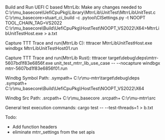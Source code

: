 Build and Run UEFI C based MtrrLib:
Make any changes needed to C:\r\mu_basecore\UefiCpuPkg\Library\MtrrLib\UnitTest\MtrrLibUnitTest.c
C:\r\mu_basecore>stuart_ci_build -c .pytool\CISettings.py -t NOOPT TOOL_CHAIN_TAG=VS2022
C:\r\mu_basecore\Build\UefiCpuPkg\HostTest\NOOPT_VS2022\X64>MtrrLibUnitTestHost.exe > a.txt

Capture TTT Trace and run(MtrrLib C):
tttracer MtrrLibUnitTestHost.exe
windbgx MtrrLibUnitTestHost01.run

Capture TTT Trace and run(MtrrLib Rust):
tttracer target\debug\deps\mtrr-5607bd1f83e6856f.exe unit_test_mtrr_lib_use_case -- --nocapture
windbgx mtrr-5607bd1f83e6856f01.run

Windbg Symbol Path:
.sympath+ C:\r\mu-mtrr\target\debug\deps
.sympath+ C:\r\mu_basecore\Build\UefiCpuPkg\HostTest\NOOPT_VS2022\X64

Windbg Src Path:
.srcpath+ C:\r\mu_basecore
.srcpath+ C:\r\mu-mtrr\src

General test execution commands:
cargo test -- --test-threads=1 > b.txt

Todo:
- Add function headers
- eliminate mtrr_settings from the set apis
